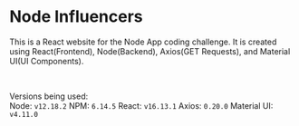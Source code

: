 # Node Influencers
This is a React website for the Node App coding challenge. It is created using React(Frontend), Node(Backend), Axios(GET Requests), and Material UI(UI Components).

<br />

Versions being used:
<br />
Node: ``v12.18.2`` NPM: ``6.14.5`` React: ``v16.13.1`` Axios: ``0.20.0`` Material UI: ``v4.11.0``
